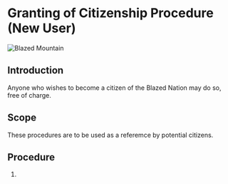 # Granting of Citizenship Procedure (New User)

![Blazed Mountain](https://blazed.sirv.com/logo/Wallpaper-Beaker.png?w=500&h=500 "Beaker")

## Introduction
Anyone who wishes to become a citizen of the Blazed Nation may do so, free of charge.

## Scope
These procedures are to be used as a referemce by potential citizens.

## Procedure
1. 